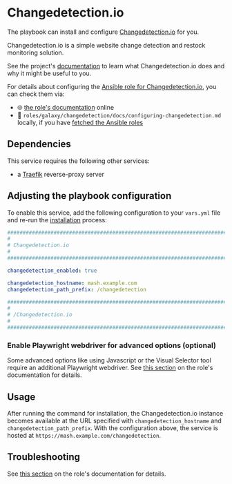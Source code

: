 <!--
SPDX-FileCopyrightText: 2020 - 2024 MDAD project contributors
SPDX-FileCopyrightText: 2020 - 2024 Slavi Pantaleev
SPDX-FileCopyrightText: 2020 Aaron Raimist
SPDX-FileCopyrightText: 2020 Chris van Dijk
SPDX-FileCopyrightText: 2020 Dominik Zajac
SPDX-FileCopyrightText: 2020 Mickaël Cornière
SPDX-FileCopyrightText: 2022 François Darveau
SPDX-FileCopyrightText: 2022 Julian Foad
SPDX-FileCopyrightText: 2022 Warren Bailey
SPDX-FileCopyrightText: 2023 Antonis Christofides
SPDX-FileCopyrightText: 2023 Felix Stupp
SPDX-FileCopyrightText: 2023 Julian-Samuel Gebühr
SPDX-FileCopyrightText: 2023 Niels Bouma
SPDX-FileCopyrightText: 2023 Pierre 'McFly' Marty
SPDX-FileCopyrightText: 2024 - 2025 Suguru Hirahara

SPDX-License-Identifier: AGPL-3.0-or-later
-->

# Changedetection.io

The playbook can install and configure [Changedetection.io](https://github.com/dgtlmoon/changedetection.io) for you.

Changedetection.io is a simple website change detection and restock monitoring solution.

See the project's [documentation](https://github.com/dgtlmoon/changedetection.io/blob/master/README.md) to learn what Changedetection.io does and why it might be useful to you.

For details about configuring the [Ansible role for Changedetection.io](https://github.com/mother-of-all-self-hosting/ansible-role-changedetection), you can check them via:
- 🌐 [the role's documentation](https://github.com/mother-of-all-self-hosting/ansible-role-changedetection/blob/main/docs/configuring-changedetection.md) online
- 📁 `roles/galaxy/changedetection/docs/configuring-changedetection.md` locally, if you have [fetched the Ansible roles](../installing.md)

## Dependencies

This service requires the following other services:

- a [Traefik](traefik.md) reverse-proxy server

## Adjusting the playbook configuration

To enable this service, add the following configuration to your `vars.yml` file and re-run the [installation](../installing.md) process:

```yaml
########################################################################
#                                                                      #
# Changedetection.io                                                   #
#                                                                      #
########################################################################

changedetection_enabled: true

changedetection_hostname: mash.example.com
changedetection_path_prefix: /changedetection

########################################################################
#                                                                      #
# /Changedetection.io                                                  #
#                                                                      #
########################################################################
```

### Enable Playwright webdriver for advanced options (optional)

Some advanced options like using Javascript or the Visual Selector tool require an additional Playwright webdriver. See [this section](https://github.com/mother-of-all-self-hosting/ansible-role-changedetection/blob/main/docs/configuring-changedetection.md#enable-playwright-webdriver-for-advanced-options-optional) on the role's documentation for details.

## Usage

After running the command for installation, the Changedetection.io instance becomes available at the URL specified with `changedetection_hostname` and `changedetection_path_prefix`. With the configuration above, the service is hosted at `https://mash.example.com/changedetection`.

## Troubleshooting

See [this section](https://github.com/mother-of-all-self-hosting/ansible-role-changedetection/blob/main/docs/configuring-changedetection.md#troubleshooting) on the role's documentation for details.
